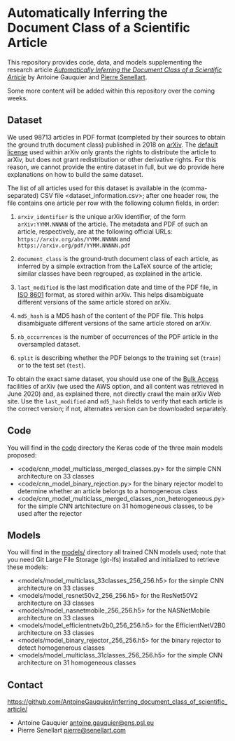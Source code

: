 # Automatically Inferring the Document Class of a Scientific Article

This repository provides code, data, and models supplementing the
research article [*Automatically Inferring the Document Class of a
Scientific Article*](article.pdf) by Antoine Gauquier and [Pierre
Senellart](https://pierre.senellart.com/).

Some more content will be added within this repository over the coming
weeks.

## Dataset

We used 98713 articles in PDF format (completed by their sources to
obtain the ground truth document class) published in 2018 on
[arXiv](https://arXiv.org/). The [default
license](https://arxiv.org/licenses/nonexclusive-distrib/1.0/license.html)
used within arXiv only grants the rights to distribute the article to
arXiv, but does not grant redistribution or other derivative rights. For
this reason, we cannot provide the entire dataset in full, but we do
provide here explanations on how to build the same dataset.

The list of all articles used for this dataset is available in the
(comma-separated) CSV file <dataset_information.csv>; after one header
row, the file contains one article per row with the following column
fields, in order:

1. `arxiv_identifier` is the unique arXiv identifier, of the form
   `arXiv:YYMM.NNNNN` of the article. The metadata and PDF of such an
   article, respectively, are at the following official URLs:
   `https://arxiv.org/abs/YYMM.NNNNN` and
   `https://arxiv.org/pdf/YYMM.NNNNN.pdf`
1. `document_class` is the ground-truth document class of each article,
   as inferred by a simple extraction from the LaTeX source of the
   article; similar classes have been regrouped, as explained in the
   article.
1. `last_modified` is the last modification date and time of the PDF file, in
   [ISO 8601](https://en.wikipedia.org/wiki/ISO_8601) format, as stored within arXiv.
   This helps disambiguate different versions of the same article stored
   on arXiv.
1. `md5_hash` is a MD5 hash of the content of the PDF file. This helps
   disambiguate different versions of the same article stored on arXiv.

1. `nb_occurrences` is the number of occurrences of the PDF article in
   the oversampled dataset.

1. `split` is describing whether the PDF belongs to the training set (`train`)
   or to the test set (`test`).

To obtain the exact same dataset, you should use one of the [Bulk
Access](https://info.arxiv.org/help/bulk_data.html) facilities of arXiv
(we used the AWS option, and all content was retrieved in June 2020) and,
as explained there, not directly crawl the main arXiv Web site. Use the
`last_modified` and `md5_hash` fields to verify that each article is the
correct version; if not, alternates version can be downloaded separately.

## Code

You will find in the [code](code/) directory the Keras code of the three
main models proposed:

- <code/cnn_model_multiclass_merged_classes.py> for the simple CNN
    architecture on 33 classes
- <code/cnn_model_binary_rejection.py> for the binary rejector model
    to determine whether an article belongs to a homogeneous class
- <code/cnn_model_multiclass_merged_classes_non_heterogeneous.py> for the
    simple CNN artchitecture on 31 homogeneous classes, to be used after
    the rejector

## Models

You will find in the [models/](models) directory all trained CNN models used;
note that you need Git Large File Storage (git-lfs) installed and
initialized to retrieve these models:

- <models/model_multiclass_33classes_256_256.h5> for the simple CNN
    architecture on 33 classes
- <models/model_resnet50v2_256_256.h5> for the ResNet50V2 architecture on
    33 classes
- <models/model_nasnetmobile_256_256.h5> for the NASNetMobile
    architecture on 33 classes
- <models/model_efficientnetv2b0_256_256.h5> for the EfficientNetV2B0
    architecture on 33 classes
- <models/model_binary_rejector_256_256.h5> for the binary rejector to
    detect homogenerous classes
- <models/model_multiclass_31classes_256_256.h5> for the simple CNN
    architecture on 31 homogeneous classes

## Contact

<https://github.com/AntoineGauquier/inferring_document_class_of_scientific_article/>

* Antoine Gauquier <antoine.gauquier@ens.psl.eu>
* Pierre Senellart <pierre@senellart.com>
